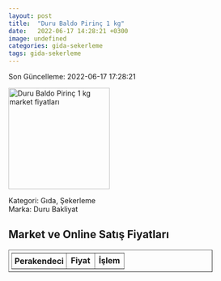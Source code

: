```yaml
---
layout: post
title:  "Duru Baldo Pirinç 1 kg"
date:   2022-06-17 14:28:21 +0300
image: undefined
categories: gida-sekerleme
tags: gida-sekerleme
---
```


Son Güncelleme: 2022-06-17 17:28:21

<img src="undefined" width="200" alt="Duru Baldo Pirinç 1 kg market fiyatları" />

Kategori: Gıda, Şekerleme
<br />
Marka: Duru Bakliyat

<h2>Market ve Online Satış Fiyatları</h2>

<table border="1" style="padding: 5px;width:80%;">
  <tr>
    <td style="padding: 5px;"><strong>Perakendeci</strong></td>
    <td><strong>Fiyat</strong></td>
    <td><strong>İşlem</strong></td>
  </tr>
  
</table>
